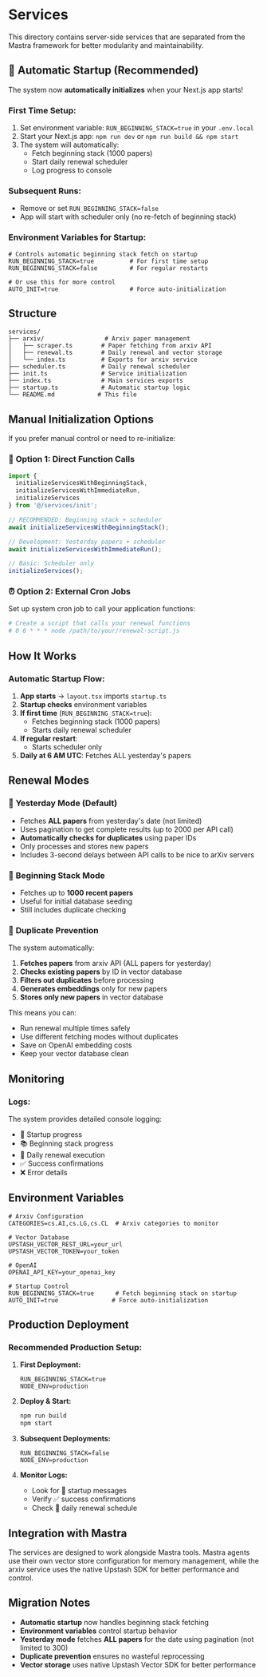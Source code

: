 # Services

This directory contains server-side services that are separated from the Mastra framework for better modularity and maintainability.

## 🚀 **Automatic Startup (Recommended)**

The system now **automatically initializes** when your Next.js app starts! 

### **First Time Setup:**
1. Set environment variable: `RUN_BEGINNING_STACK=true` in your `.env.local`
2. Start your Next.js app: `npm run dev` or `npm run build && npm start`
3. The system will automatically:
   - Fetch beginning stack (1000 papers) 
   - Start daily renewal scheduler
   - Log progress to console

### **Subsequent Runs:**
- Remove or set `RUN_BEGINNING_STACK=false`
- App will start with scheduler only (no re-fetch of beginning stack)

### **Environment Variables for Startup:**
```env
# Controls automatic beginning stack fetch on startup
RUN_BEGINNING_STACK=true          # For first time setup
RUN_BEGINNING_STACK=false         # For regular restarts

# Or use this for more control
AUTO_INIT=true                    # Force auto-initialization
```

## Structure

```
services/
├── arxiv/                 # Arxiv paper management
│   ├── scraper.ts        # Paper fetching from arxiv API
│   ├── renewal.ts        # Daily renewal and vector storage
│   └── index.ts          # Exports for arxiv service
├── scheduler.ts          # Daily renewal scheduler
├── init.ts               # Service initialization
├── index.ts              # Main services exports
├── startup.ts            # Automatic startup logic
└── README.md            # This file
```

## Manual Initialization Options

If you prefer manual control or need to re-initialize:

### 📅 **Option 1: Direct Function Calls**

```typescript
import { 
  initializeServicesWithBeginningStack,
  initializeServicesWithImmediateRun,
  initializeServices 
} from '@/services/init';

// RECOMMENDED: Beginning stack + scheduler
await initializeServicesWithBeginningStack();

// Development: Yesterday papers + scheduler
await initializeServicesWithImmediateRun();

// Basic: Scheduler only
initializeServices();
```

### ⏰ **Option 2: External Cron Jobs**

Set up system cron job to call your application functions:

```bash
# Create a script that calls your renewal functions
# 0 6 * * * node /path/to/your/renewal-script.js
```

## How It Works

### **Automatic Startup Flow:**
1. **App starts** → `layout.tsx` imports `startup.ts`
2. **Startup checks** environment variables
3. **If first time** (`RUN_BEGINNING_STACK=true`):
   - Fetches beginning stack (1000 papers)
   - Starts daily renewal scheduler
4. **If regular restart**:
   - Starts scheduler only
5. **Daily at 6 AM UTC**: Fetches ALL yesterday's papers

## Renewal Modes

### 📅 **Yesterday Mode (Default)**
- Fetches **ALL papers** from yesterday's date (not limited)
- Uses pagination to get complete results (up to 2000 per API call)
- **Automatically checks for duplicates** using paper IDs
- Only processes and stores new papers
- Includes 3-second delays between API calls to be nice to arXiv servers

### 🔄 **Beginning Stack Mode**
- Fetches up to **1000 recent papers**
- Useful for initial database seeding
- Still includes duplicate checking

### 🔄 **Duplicate Prevention**

The system automatically:
1. **Fetches papers** from arxiv API (ALL papers for yesterday)
2. **Checks existing papers** by ID in vector database
3. **Filters out duplicates** before processing
4. **Generates embeddings** only for new papers
5. **Stores only new papers** in vector database

This means you can:
- Run renewal multiple times safely
- Use different fetching modes without duplicates  
- Save on OpenAI embedding costs
- Keep your vector database clean

## Monitoring

### **Logs:**
The system provides detailed console logging:
- 🚀 Startup progress
- 📚 Beginning stack progress
- 🔄 Daily renewal execution
- ✅ Success confirmations
- ❌ Error details

## Environment Variables

```env
# Arxiv Configuration
CATEGORIES=cs.AI,cs.LG,cs.CL  # Arxiv categories to monitor

# Vector Database
UPSTASH_VECTOR_REST_URL=your_url
UPSTASH_VECTOR_TOKEN=your_token

# OpenAI
OPENAI_API_KEY=your_openai_key

# Startup Control
RUN_BEGINNING_STACK=true      # Fetch beginning stack on startup
AUTO_INIT=true               # Force auto-initialization
```

## Production Deployment

### **Recommended Production Setup:**

1. **First Deployment:**
   ```env
   RUN_BEGINNING_STACK=true
   NODE_ENV=production
   ```

2. **Deploy & Start:**
   ```bash
   npm run build
   npm start
   ```
   
3. **Subsequent Deployments:**
   ```env
   RUN_BEGINNING_STACK=false
   NODE_ENV=production
   ```

4. **Monitor Logs:**
   - Look for 🚀 startup messages
   - Verify ✅ success confirmations
   - Check 🔄 daily renewal schedule

## Integration with Mastra

The services are designed to work alongside Mastra tools. Mastra agents use their own vector store configuration for memory management, while the arxiv service uses the native Upstash SDK for better performance and control.

## Migration Notes

- **Automatic startup** now handles beginning stack fetching
- **Environment variables** control startup behavior
- **Yesterday mode** fetches **ALL papers** for the date using pagination (not limited to 300)
- **Duplicate prevention** ensures no wasteful reprocessing
- **Vector storage** uses native Upstash Vector SDK for better performance 